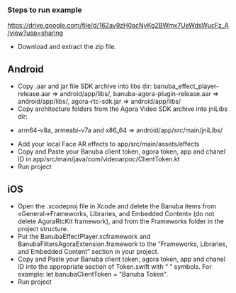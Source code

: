 ### Steps to run example
https://drive.google.com/file/d/162av9zH0acNyKg2BWmx7UeWdsWucFz_A/view?usp=sharing
* Download and extract the zip file.

## Android
* Copy .aar and jar file SDK archive into libs dir:
banuba_effect_player-release.aar => android/app/libs/,
banuba-agora-plugin-release.aar => android/app/libs/,
agora-rtc-sdk.jar => android/app/libs/
* Copy architecture folders from the Agora Video SDK archive into jniLibs dir: 
 - arm64-v8a, armeabi-v7a and x86_64 => android/app/src/main/jniLibs/
* Add your local Face AR effects to app/src/main/assets/effects
* Copy and Paste your Banuba client token, agora token, app and chanel ID in app/src/main/java/com/videoarpoc/ClientToken.kt 
* Run project

## iOS
* Open the .xcodeproj file in Xcode and delete the Banuba items from «General->Frameworks, Libraries, and Embedded Content» (do not delete AgoraRtcKit framework), and from the Frameworks folder in the project structure.
* Put the BanubaEffectPlayer.xcframework and BanubaFiltersAgoraExtension.framework to the “Frameworks, Libraries, and Embedded Content” section in your project.
* Copy and Paste your Banuba client token, agora token, app and chanel ID into the appropriate section of Token.swift with “ ” symbols. For example: 
 let banubaClientToken = "Banuba Token".
* Run project
